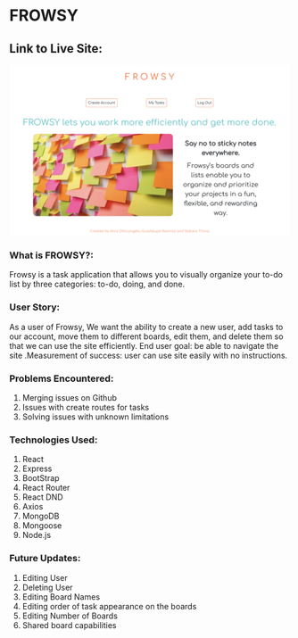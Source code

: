 # FROWSY

## Link to Live Site:

![Image of Yaktocat](./images/frowsyhomepage.png)

### What is FROWSY?:

Frowsy is a task application that allows you to visually organize your to-do list by three categories: to-do, doing, and done.

### User Story:

As a user of Frowsy, We want the ability to create a new user, add tasks to our account, move them to different boards, edit them, and delete them so that we can use the site efficiently. End user goal: be able to navigate the site .Measurement of success: user can use site easily with no instructions.

### Problems Encountered:

1. Merging issues on Github
2. Issues with create routes for tasks
3. Solving issues with unknown limitations

### Technologies Used:

1. React
2. Express
3. BootStrap
4. React Router
5. React DND
6. Axios
7. MongoDB
8. Mongoose
9. Node.js

### Future Updates:

1. Editing User
2. Deleting User
3. Editing Board Names
4. Editing order of task appearance on the boards
5. Editing Number of Boards
6. Shared board capabilities

